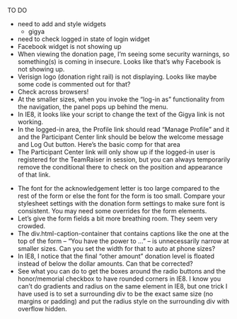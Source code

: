 TO DO

* need to add and style widgets
	* gigya
* need to check logged in state of login widget
* Facebook widget is not showing up
* When viewing the donation page, I’m seeing some security warnings, so something(s) is coming in insecure. Looks like that’s why Facebook is not showing up.
* Verisign logo (donation right rail) is not displaying. Looks like maybe some code is commented out for that?
* Check across browsers!
* At the smaller sizes, when you invoke the “log-in as” functionality from the navigation, the panel pops up behind the menu.
* In IE8, it looks like your script to change the text of the Gigya link is not working.
* In the logged-in area, the Profile link should read “Manage Profile” and it and the Participant Center link should be below the welcome message and Log Out button. Here’s the basic comp for that area
* The Participant Center link will only show up if the logged-in user is registered for the TeamRaiser in session, but you can always temporarily remove the conditional there to check on the position and appearance of that link.




-	The font for the acknowledgement letter is too large compared to the rest of the form or else the font for the form is too small. Compare your stylesheet settings with the donation form settings to make sure font is consistent. You may need some overrides for the form elements.
-	Let’s give the form fields a bit more breathing room. They seem very crowded.
-	The div.html-caption-container that contains captions like the one at the top of the form – “You have the power to …” – is unnecessarily narrow at smaller sizes. Can you set the width for that to auto at phone sizes?
-	In IE8, I notice that the final “other amount” donation level is floated instead of below the dollar amounts. Can that be corrected? 
-	See what you can do to get the boxes around the radio buttons and the honor/memorial checkbox to have rounded corners in IE8. I know you can’t do gradients and radius on the same element in IE8, but one trick I have used is to set a surrounding div to be the exact same size (no margins or padding) and put the radius style on the surrounding div with overflow hidden. 
